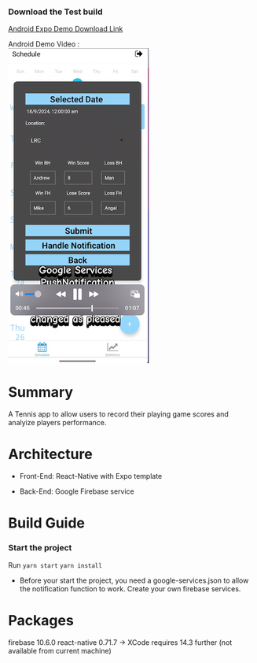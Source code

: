 ### Download the Test build 

[Android Expo Demo Download Link](https://expo.dev/accounts/luluyip/projects/my-nav-app/builds/90eccb76-dbb6-418b-8622-4760b77f3adf)

Android Demo Video :  
[![Tennis App Demo](assets/demo/demo_pic.png)](https://youtube.com/shorts/ezfoxV__NAw?feature=share)

# Summary 

A Tennis app to allow users to record their playing game scores and analyize players performance. 

# Architecture 
- Front-End: React-Native with Expo template

- Back-End: Google Firebase service

# Build Guide

### Start the project 
Run `yarn start`
`yarn install`

- Before your start the project, you need a google-services.json to allow the notification function to work. 
Create your own firebase services.


# Packages
firebase 10.6.0
react-native 0.71.7 -> XCode requires 14.3 further (not available from current machine)
